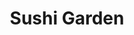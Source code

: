 ---
layout: place
title: Sushi Garden
permalink: /arizona/tucson/sushi-garden.html
stateAbbr: AZ
stateName: Arizona
cityName: Tucson
seo:
  type: restaurant
  links: null
place_id: ChIJWwOA3SVw1oYRlE-mQFOj5ss
photos:
  - name: >-
      places/ChIJWwOA3SVw1oYRlE-mQFOj5ss/photos/AeeoHcI3PrKxt5gX3wPLWShb2INXO6PsNgLPI9TXLskhBhK1zZTt6_KJyUQFcBldRRrUyQczZ11WAWl5R_PpFQomjuiY1M4voLe61i06lVcf4bCgAmvURoBR8FXzHZC_ImCLCUB2yoSAhfGT_-Vq-ktyviBGlRjdOUMqG7plaQ-Lr52uEDlKYvrEz4XYr_F8yYnSdoZA65yzvtXe99FztCKIEEJ99Bx-m8ieuoPfPBtBGd_XdK7jx6zpFWmAdJkn0_89sAUbVieJCYS6g7CO1JOyUN1j9JNzPYEb79HGdy6SHsBeuw
    widthPx: 4800
    heightPx: 2198
    authorAttributions:
      - displayName: Sushi Garden
        uri: https://maps.google.com/maps/contrib/111455014612666130456
        photoUri: >-
          https://lh3.googleusercontent.com/a-/ALV-UjXE2VjdLoflCvfGNB1Zx7NYgOc5goW-1bqcHTxa6IpmDtWkpTY=s100-p-k-no-mo
    flagContentUri: >-
      https://www.google.com/local/imagery/report/?cb_client=maps_api_places.places_api&image_key=!1e10!2sAF1QipOsLZyb7JU0SdDSTEuIH7XdIyii43-ltDOL5wEl&hl=en-US
    googleMapsUri: >-
      https://www.google.com/maps/place//data=!3m4!1e2!3m2!1sAF1QipOsLZyb7JU0SdDSTEuIH7XdIyii43-ltDOL5wEl!2e10!4m2!3m1!1s0x86d67025dd80035b:0xcbe6a35340a64f94
  - name: >-
      places/ChIJWwOA3SVw1oYRlE-mQFOj5ss/photos/AeeoHcJ9zNvwGOVJonXDAt4lAc4e3gXpEw_LiDPpiZCIAGh8cdOZFFZSiNalTfRspN-a-IEtQtnoNPs-gqPOSZShHeSNWVhoIEtmompcq_nZhjNEIPkvE5iD0TBgi4ZL5T4Zf34xgXs5BCr-uNWicVCcYJLACGcz3h3c2G9n6lUMJuezuHcJDf6VDjbHUjp9dmXs0bFJ7Yhel5rnkdBv5sd6Ib5hBM7CNYGLFOqkbS4UuMsUQWG40MGyqvdQJFJs7ayeTWsKzcTXxohzY4pzwwhkTIZlunMkGDPP-DmcHcfhu8bdWA
    widthPx: 1080
    heightPx: 608
    authorAttributions:
      - displayName: Sushi Garden
        uri: https://maps.google.com/maps/contrib/111455014612666130456
        photoUri: >-
          https://lh3.googleusercontent.com/a-/ALV-UjXE2VjdLoflCvfGNB1Zx7NYgOc5goW-1bqcHTxa6IpmDtWkpTY=s100-p-k-no-mo
    flagContentUri: >-
      https://www.google.com/local/imagery/report/?cb_client=maps_api_places.places_api&image_key=!1e10!2sAF1QipOAuY24vyNDYrclk7gl8JiPniztWDWq4Xx0z4Vq&hl=en-US
    googleMapsUri: >-
      https://www.google.com/maps/place//data=!3m4!1e2!3m2!1sAF1QipOAuY24vyNDYrclk7gl8JiPniztWDWq4Xx0z4Vq!2e10!4m2!3m1!1s0x86d67025dd80035b:0xcbe6a35340a64f94
  - name: >-
      places/ChIJWwOA3SVw1oYRlE-mQFOj5ss/photos/AeeoHcJ18Cx3Th9s8ilOGO9yySe2sbfsYq5iVB8yXc97oyTMyo8AmfktangVeBZbWjJJilx_YZAqa0ZLoAkKPKSz6S-nrz4W6tJUFgWXn5_yL-o9-y6dVcBGKy37Tdq4UDqOT6J-Fh0MjGRcNZwemZdcQN787Dq92wKwKRW_slu7E6eMajXmFj0kbzJNyG6SBwBguc2Wcg3eU2FJf7AmNJvmM2xWLt06C0CJpwCMWNzIO99kOvBK5n13BBQNYmjc8irNJe0NMBR2KIIgqg7Q-ai27wH4IKJy3sAROXpwPc_C6bT7aQ
    widthPx: 450
    heightPx: 450
    authorAttributions:
      - displayName: Sushi Garden
        uri: https://maps.google.com/maps/contrib/111455014612666130456
        photoUri: >-
          https://lh3.googleusercontent.com/a-/ALV-UjXE2VjdLoflCvfGNB1Zx7NYgOc5goW-1bqcHTxa6IpmDtWkpTY=s100-p-k-no-mo
    flagContentUri: >-
      https://www.google.com/local/imagery/report/?cb_client=maps_api_places.places_api&image_key=!1e10!2sAF1QipOR4EShsoLsV1tpNqQx5TiAy3oXWpRjwvcfJ4wZ&hl=en-US
    googleMapsUri: >-
      https://www.google.com/maps/place//data=!3m4!1e2!3m2!1sAF1QipOR4EShsoLsV1tpNqQx5TiAy3oXWpRjwvcfJ4wZ!2e10!4m2!3m1!1s0x86d67025dd80035b:0xcbe6a35340a64f94
  - name: >-
      places/ChIJWwOA3SVw1oYRlE-mQFOj5ss/photos/AeeoHcK3czKZX1ESAmBF_u7TIf_Hu5VOZSirHxSrt_vXmc5oma2rLvzZETp9ZKTksJRBf6U1_8QTvgsA4G-kF5K8kAPKLDQbAftHyQpCwUo5cMaD41Q-RJ-0Ll-LJbjLca1pL72SGJ2htuaq7bYx0na6I3BF-kC_2NDMJGhS2weoHO5r4c25KY1hElQ0aRY09drBmR-mlQSZ3flAH8N96OH-dGI8g0ysJX3Bx_Pgfwk6qQTAnPxGGhZAdzUNbzJ7Uo9Jfej-VNBX5yB5g0wUzSDe9rJklQzjaU_tJuuWDTc0iby8fw
    widthPx: 1280
    heightPx: 720
    authorAttributions:
      - displayName: Sushi Garden
        uri: https://maps.google.com/maps/contrib/111455014612666130456
        photoUri: >-
          https://lh3.googleusercontent.com/a-/ALV-UjXE2VjdLoflCvfGNB1Zx7NYgOc5goW-1bqcHTxa6IpmDtWkpTY=s100-p-k-no-mo
    flagContentUri: >-
      https://www.google.com/local/imagery/report/?cb_client=maps_api_places.places_api&image_key=!1e10!2sAF1QipO_0NbfwKLv8BxjeVu9clVEzD4cqQQjK0obIef5&hl=en-US
    googleMapsUri: >-
      https://www.google.com/maps/place//data=!3m4!1e2!3m2!1sAF1QipO_0NbfwKLv8BxjeVu9clVEzD4cqQQjK0obIef5!2e10!4m2!3m1!1s0x86d67025dd80035b:0xcbe6a35340a64f94
  - name: >-
      places/ChIJWwOA3SVw1oYRlE-mQFOj5ss/photos/AeeoHcL1A3Jt1Lx-kUNHobMfFrUlS9qT0LPjOGsZQ1PUEZWHnXY0a37jYJEZsxIcRTh84sjM94TVHY-zA99pRLGcGhH8gKij8uzdW2XPRffftZRnPDzIlqZb1l5BvbVlC0ULy4wMeiX78FVMGYcDE2aVktQ8BV5SWnX1I8ZzpVtI15BAIP1BhUZh_EePkvCjvUW2-xQRRSz5wXKzDad49_B92yZcOtE1x6U36Dd2v2vHLrROg82hEbYXdFtFefsJRRgsbVv_fWwYTU0TUOaEoWsFpSoLXo3v3WKLNT7CX6QflIdYtuk-wOUasH4n0Oh0T1FG402Q312r7-VPtUl2UivuJjzwgWk1f-XMtSWU_sJThzw5YX3xafz56-Umv2CunxPfZ7pGYb_3C2j7ecqX9WeeBObiVzQgGlF0w1KAbEnJiYPhrkbf
    widthPx: 4096
    heightPx: 3072
    authorAttributions:
      - displayName: Aldo García
        uri: https://maps.google.com/maps/contrib/107351128604752378953
        photoUri: >-
          https://lh3.googleusercontent.com/a-/ALV-UjU5GWaZkpVWRb03jGWN8HpLXZBLV6cAS4e26f8rNLfBeen_eaBF=s100-p-k-no-mo
    flagContentUri: >-
      https://www.google.com/local/imagery/report/?cb_client=maps_api_places.places_api&image_key=!1e10!2sCIHM0ogKEICAgIDjp_nJmQE&hl=en-US
    googleMapsUri: >-
      https://www.google.com/maps/place//data=!3m4!1e2!3m2!1sCIHM0ogKEICAgIDjp_nJmQE!2e10!4m2!3m1!1s0x86d67025dd80035b:0xcbe6a35340a64f94
  - name: >-
      places/ChIJWwOA3SVw1oYRlE-mQFOj5ss/photos/AeeoHcJmB8a5yazVJ1PPbR1PBsm4UdsWD4p-RZ85XAkCyLJB9CpFrzb5oCF6cPRHfEr14qwpjrNFZJW2chap5oiC0pX9YV1r-wDwAwYxQMMzS2LOcaLhiLLhL-lVkxOOgAHTvwrId7g_JyrCzl1Id0Ojlj8zGDjNwNMlhkr739XC2oVmSU-Rpm6JM58Kz7hfn5KxChql7_l8E9Wvn7BLe5tp2WgPKGYCZgFjAXkllvnj7md42zMipV5ZjU_kz9VWCZD12w6tnZXkqudYBaiCXEEH3mbPklB_vEe8jqsCl52qwQgC7A
    widthPx: 600
    heightPx: 600
    authorAttributions:
      - displayName: Sushi Garden
        uri: https://maps.google.com/maps/contrib/111455014612666130456
        photoUri: >-
          https://lh3.googleusercontent.com/a-/ALV-UjXE2VjdLoflCvfGNB1Zx7NYgOc5goW-1bqcHTxa6IpmDtWkpTY=s100-p-k-no-mo
    flagContentUri: >-
      https://www.google.com/local/imagery/report/?cb_client=maps_api_places.places_api&image_key=!1e10!2sAF1QipNmUlLaHyuLhz0p9vlc5z9k8ZmWbrYME71yzBRM&hl=en-US
    googleMapsUri: >-
      https://www.google.com/maps/place//data=!3m4!1e2!3m2!1sAF1QipNmUlLaHyuLhz0p9vlc5z9k8ZmWbrYME71yzBRM!2e10!4m2!3m1!1s0x86d67025dd80035b:0xcbe6a35340a64f94
  - name: >-
      places/ChIJWwOA3SVw1oYRlE-mQFOj5ss/photos/AeeoHcKgmT0yGzZCIrQ1OjUL90wTXit_EPyN2Zzov710TrXE9SKF2aQRbmnNBrl04D5rteDWrVGh8I4FnN1XLnhacVvx5IzJGzCgOYdggQPhXIEbJL2idieVTq17mAMhP7NkMt6hK3yvrcl-Vg432uStK33h03PPYl8H-CB7lvwU_-OVAqkT5l2rw56IinRS06UVHUJELrr36VJBJsVEtJ2d_foF9B9num4CqWmxXRiBf221lsK0EqVRmavRD2dEptwD6h5p1ranh3oLAsi6CA8V-mkX0rTFOVl9FGQ-LmRRAn8C8Q
    widthPx: 500
    heightPx: 500
    authorAttributions:
      - displayName: Sushi Garden
        uri: https://maps.google.com/maps/contrib/111455014612666130456
        photoUri: >-
          https://lh3.googleusercontent.com/a-/ALV-UjXE2VjdLoflCvfGNB1Zx7NYgOc5goW-1bqcHTxa6IpmDtWkpTY=s100-p-k-no-mo
    flagContentUri: >-
      https://www.google.com/local/imagery/report/?cb_client=maps_api_places.places_api&image_key=!1e10!2sAF1QipNKw-3jaQsGSIx4NmSDljLajJYkh2B3JEevOnLs&hl=en-US
    googleMapsUri: >-
      https://www.google.com/maps/place//data=!3m4!1e2!3m2!1sAF1QipNKw-3jaQsGSIx4NmSDljLajJYkh2B3JEevOnLs!2e10!4m2!3m1!1s0x86d67025dd80035b:0xcbe6a35340a64f94
  - name: >-
      places/ChIJWwOA3SVw1oYRlE-mQFOj5ss/photos/AeeoHcJXbIshFE8BX2RgZ9LYIPLkvKrz2hhpS_XDyJE-sl4koU0hc37AuBt0kxhKXgr1zl7mQGTdfFWm4x6SOK0Qm7rndznZPlGrDOviZTDxNsTGj_KIuR0XVEZEMfQDe4qqD3Jznv0hiTJeQJLWBehet81YjNY59W34L9f2YbmnoMkDmaNCE1q71xYNTpRlCAWYYU6CVEA9N8oBZnhG_V_BxNmxm8phBAW14aUTdLlz13wR4wchbhEC4T7DxNw49LrpAlCUw0Ldktz-JzE_lkRV_4AWTZCQbxJhJV2cO9qAzYIXVA
    widthPx: 450
    heightPx: 450
    authorAttributions:
      - displayName: Sushi Garden
        uri: https://maps.google.com/maps/contrib/111455014612666130456
        photoUri: >-
          https://lh3.googleusercontent.com/a-/ALV-UjXE2VjdLoflCvfGNB1Zx7NYgOc5goW-1bqcHTxa6IpmDtWkpTY=s100-p-k-no-mo
    flagContentUri: >-
      https://www.google.com/local/imagery/report/?cb_client=maps_api_places.places_api&image_key=!1e10!2sAF1QipMgToxmQ1coKtBuknkl16OeHLWX3WT46eabbxQq&hl=en-US
    googleMapsUri: >-
      https://www.google.com/maps/place//data=!3m4!1e2!3m2!1sAF1QipMgToxmQ1coKtBuknkl16OeHLWX3WT46eabbxQq!2e10!4m2!3m1!1s0x86d67025dd80035b:0xcbe6a35340a64f94
  - name: >-
      places/ChIJWwOA3SVw1oYRlE-mQFOj5ss/photos/AeeoHcKfLW_hPCC3eeX_XSChcd00nf8-GcfxoV3l6u1RHvPn65PDawSnORnYHSkjWCRSTrw2qKg3P1LJuFDVz4copW9OlF1GKkqghJ7LSZVxoaZvJfYEQhmH2977JCCF-xNcM0nA-mcMoUWQawjO-suqaRqH-4ttmWWHHi--IxW2yBEXPDntXmnqKnNJtxJRJVOsdGGs51l8ykZqn2nxl__qoAr7rzqbGymhCxpG-mdLpsQJYiMBwTvogfHd_zS-IOOKPphpfov-vobWTd55Eta1ooiX9qGW0YSwedSmdU8Uawyzuw
    widthPx: 1080
    heightPx: 720
    authorAttributions:
      - displayName: Sushi Garden
        uri: https://maps.google.com/maps/contrib/111455014612666130456
        photoUri: >-
          https://lh3.googleusercontent.com/a-/ALV-UjXE2VjdLoflCvfGNB1Zx7NYgOc5goW-1bqcHTxa6IpmDtWkpTY=s100-p-k-no-mo
    flagContentUri: >-
      https://www.google.com/local/imagery/report/?cb_client=maps_api_places.places_api&image_key=!1e10!2sAF1QipPQg_qiZY2CxfHvXlx08nTOqlkhxREe6U-lJZ_g&hl=en-US
    googleMapsUri: >-
      https://www.google.com/maps/place//data=!3m4!1e2!3m2!1sAF1QipPQg_qiZY2CxfHvXlx08nTOqlkhxREe6U-lJZ_g!2e10!4m2!3m1!1s0x86d67025dd80035b:0xcbe6a35340a64f94
  - name: >-
      places/ChIJWwOA3SVw1oYRlE-mQFOj5ss/photos/AeeoHcLL_eZQhik3Wp_0ORey2DV7_dF7eE9biIqxAdHFEK-drVuOcb6_K9J6Ggzw5a-g1fX6QrOl5iWETZ3eX9kYV7e8lbhRmFIMQv_9e8zLorQb_6x-rOzYVp-cFt9tVuAqKQf4xPax5ROjg7RC0dCTt8Fc5vM7G9bjsfRtkOtwhyed1BRCM9JS6_qXEd6DlXkXfTmrV9BC-Pp1RWDwMvfZ-lQkzpFvy4GGg-Puw_fYv-JQPV-g6vuXnSJC1k3Ij1aPwL_xa6qZeRwbL0WAUTMjMqmt1IgB9qZkGsr_V3hzvMoXwtdXID_mY6XQ5GSz0Hy33sYeMIUzbwIpkIWGdZFcaVO6fEuz8K1v4bE1JmsOwC_hdKFxb1nejNyKNuSnAd2nQw3-oQy1O1pdkRnG6oKHwLKm5D277WqOymR8HER2HgDAIQ
    widthPx: 3000
    heightPx: 2000
    authorAttributions:
      - displayName: Steve Steinmetz
        uri: https://maps.google.com/maps/contrib/102697527755882610286
        photoUri: >-
          https://lh3.googleusercontent.com/a-/ALV-UjVyLY_rS-aG3Mm_cE8Y1rlq3Cyk0RZTd1zrvY8fV76TLyGPdjJB=s100-p-k-no-mo
    flagContentUri: >-
      https://www.google.com/local/imagery/report/?cb_client=maps_api_places.places_api&image_key=!1e10!2sCIHM0ogKEICAgID4hNirfQ&hl=en-US
    googleMapsUri: >-
      https://www.google.com/maps/place//data=!3m4!1e2!3m2!1sCIHM0ogKEICAgID4hNirfQ!2e10!4m2!3m1!1s0x86d67025dd80035b:0xcbe6a35340a64f94
address: 3048 E Broadway Blvd, Tucson, AZ 85716, USA
street: 3048 E Broadway Blvd
city: Tucson
state: AZ
zip: '85716'
country: USA
neighborhood: Broadmoor-Broadway
latitude: '32.221248'
longitude: '-110.927043'
accessibility_options:
  wheelchairAccessibleParking: true
  wheelchairAccessibleEntrance: true
  wheelchairAccessibleRestroom: true
  wheelchairAccessibleSeating: true
business_status: OPERATIONAL
name: Sushi Garden
google_maps_links:
  directionsUri: >-
    https://www.google.com/maps/dir//''/data=!4m7!4m6!1m1!4e2!1m2!1m1!1s0x86d67025dd80035b:0xcbe6a35340a64f94!3e0
  placeUri: https://maps.google.com/?cid=14692610412305076116
  writeAReviewUri: >-
    https://www.google.com/maps/place//data=!4m3!3m2!1s0x86d67025dd80035b:0xcbe6a35340a64f94!12e1
  reviewsUri: >-
    https://www.google.com/maps/place//data=!4m4!3m3!1s0x86d67025dd80035b:0xcbe6a35340a64f94!9m1!1b1
  photosUri: >-
    https://www.google.com/maps/place//data=!4m3!3m2!1s0x86d67025dd80035b:0xcbe6a35340a64f94!10e5
primary_type: Sushi Restaurant
opening_hours:
  regular: null
  current: null
secondary_opening_hours:
  regular:
    weekdayDescriptions: null
    type: null
  current:
    weekdayDescriptions: null
    type: null
phone: null
price_level: null
price_range: null
rating: null
rating_count: 0
website: null
description: >-
  Discover Sushi Garden in Tucson, AZ$$$Sushi Garden in Tucson, AZ, stands out
  as a vibrant Japanese restaurant and sushi bar nestled in the
  Broadmoor-Broadway neighborhood, offering a fresh take on authentic flavors
  for sushi enthusiasts. This spot delights visitors with its all-you-can-eat
  options, featuring a variety of creative rolls and traditional Japanese dishes
  that cater to diverse tastes. The welcoming atmosphere is enhanced by
  thoughtful accessibility features, making it easy for everyone to enjoy a meal
  in a comfortable setting. Whether you're seeking a casual dine-in experience
  or exploring top sushi restaurants in the area, Sushi Garden provides a
  satisfying blend of quality ingredients and inviting ambiance that keeps
  locals coming back.
generative_summary: >-
  Discover Sushi Garden in Tucson, AZ$$$Sushi Garden in Tucson, AZ, stands out
  as a vibrant Japanese restaurant and sushi bar nestled in the
  Broadmoor-Broadway neighborhood, offering a fresh take on authentic flavors
  for sushi enthusiasts. This spot delights visitors with its all-you-can-eat
  options, featuring a variety of creative rolls and traditional Japanese dishes
  that cater to diverse tastes. The welcoming atmosphere is enhanced by
  thoughtful accessibility features, making it easy for everyone to enjoy a meal
  in a comfortable setting. Whether you're seeking a casual dine-in experience
  or exploring top sushi restaurants in the area, Sushi Garden provides a
  satisfying blend of quality ingredients and inviting ambiance that keeps
  locals coming back.
generative_disclosure: Summarized by AI using the Grok-3-Mini model.
reviews: null
review_summary: >-
  What Customers Are Saying$$$Visitors often highlight the impressive range of
  sushi rolls and other Japanese favorites like hearty yakisoba and flavorful
  udon soup, making it a go-to for those craving variety. The service stands out
  for its friendly and attentive approach, creating a welcoming vibe that's
  ideal for celebrations or casual get-togethers. While some folks mention that
  prices can lean toward the higher end, many agree the value shines through in
  the fresh preparations and generous portions. Overall, it's a solid pick for
  anyone hunting for reliable sushi spots nearby, with the positives far
  outweighing any minor drawbacks to deliver a genuinely enjoyable experience.
review_disclosure: Summarized by AI using the Grok-3-Mini model.
parking_options: null
payment_options: null
allow_dogs: null
curbside_pickup: null
delivery: null
dine_in: null
good_for_children: null
good_for_groups: null
good_for_sports: null
live_music: null
menu_for_children: null
outdoor_seating: null
reservable: null
restroom: null
serves_beer: null
serves_breakfast: null
serves_brunch: null
serves_cocktails: null
serves_coffee: null
serves_dinner: null
serves_dessert: null
serves_lunch: null
serves_vegetarian_food: null
serves_wine: null
takeout: null
update_category: pro
places_description: null

---
